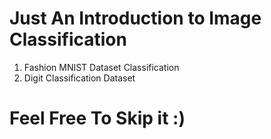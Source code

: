 # Just An Introduction to Image Classification
1. Fashion MNIST Dataset Classification
2. Digit Classification Dataset

# Feel Free To Skip it :)
